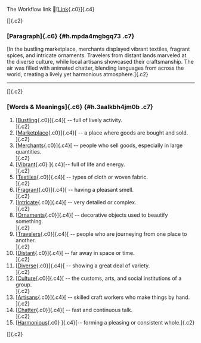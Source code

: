 The Workflow link
👏[[Link](https://www.google.com/url?q=http://www.google.com&sa=D&source=editors&ust=1756923684324258&usg=AOvVaw2i6BJCIo99ZhSmRp90GYf1){.c0}]{.c4}

[]{.c2}

### [Paragraph]{.c6} {#h.mpda4mgbgq73 .c7}

[In the bustling marketplace, merchants displayed vibrant textiles,
fragrant spices, and intricate ornaments. Travelers from distant lands
marveled at the diverse culture, while local artisans showcased their
craftsmanship. The air was filled with animated chatter, blending
languages from across the world, creating a lively yet harmonious
atmosphere.]{.c2}

------------------------------------------------------------------------

[]{.c2}

### [Words & Meanings]{.c6} {#h.3aalkbh4jm0b .c7}

1.  [[Bustling](https://www.google.com/url?q=http://www.google.com&sa=D&source=editors&ust=1756923684325026&usg=AOvVaw2Vf-9n6LchfsPBb0OAutPb){.c0}]{.c4}[ --
    full of lively activity.\
    ]{.c2}
2.  [[Marketplace](https://www.google.com/url?q=http://www.google.com&sa=D&source=editors&ust=1756923684325176&usg=AOvVaw21lMrkEDmHCr7kP_z4aW1W){.c0}]{.c4}[ --
    a place where goods are bought and sold.\
    ]{.c2}
3.  [[Merchants](https://www.google.com/url?q=http://www.google.com&sa=D&source=editors&ust=1756923684325328&usg=AOvVaw3ziAKjuwLDuBwvGw9Le4ll){.c0}]{.c4}[ --
    people who sell goods, especially in large quantities.\
    ]{.c2}
4.  [[Vibrant](https://www.google.com/url?q=http://www.google.com&sa=D&source=editors&ust=1756923684325472&usg=AOvVaw3s44IIl4Oq3p73H9fHJ-gj){.c0}
    ]{.c4}[-- full of life and energy.\
    ]{.c2}
5.  [[Textiles](https://www.google.com/url?q=http://www.google.com&sa=D&source=editors&ust=1756923684325584&usg=AOvVaw3fNMLS7makllAw0oIcGdQ7){.c0}]{.c4}[ --
    types of cloth or woven fabric.\
    ]{.c2}
6.  [[Fragrant](https://www.google.com/url?q=http://www.google.com&sa=D&source=editors&ust=1756923684325726&usg=AOvVaw2j8uTkhFSSFr9YgaWZZcru){.c0}]{.c4}[ --
    having a pleasant smell.\
    ]{.c2}
7.  [[Intricate](https://www.google.com/url?q=http://www.google.com&sa=D&source=editors&ust=1756923684325842&usg=AOvVaw2n53AkdAgs9kjsX8El5Qvs){.c0}]{.c4}[ --
    very detailed or complex.\
    ]{.c2}
8.  [[Ornaments](https://www.google.com/url?q=http://www.google.com&sa=D&source=editors&ust=1756923684325953&usg=AOvVaw2akaEf7NQocXIe6JMMJ5pW){.c0}]{.c4}[ --
    decorative objects used to beautify something.\
    ]{.c2}
9.  [[Travelers](https://www.google.com/url?q=http://www.google.com&sa=D&source=editors&ust=1756923684326214&usg=AOvVaw0gc_0nRh6k5uNhqjK9GLiZ){.c0}]{.c4}[ --
    people who are journeying from one place to another.\
    ]{.c2}
10. [[Distant](https://www.google.com/url?q=http://www.google.com&sa=D&source=editors&ust=1756923684326367&usg=AOvVaw1hY6vX447bomQUUz9hA-P2){.c0}]{.c4}[ --
    far away in space or time.\
    ]{.c2}
11. [[Diverse](https://www.google.com/url?q=http://www.google.com&sa=D&source=editors&ust=1756923684326492&usg=AOvVaw28bj7CB15hwjZqQBI2urnr){.c0}]{.c4}[ --
    showing a great deal of variety.\
    ]{.c2}
12. [[Culture](https://www.google.com/url?q=http://www.google.com&sa=D&source=editors&ust=1756923684326628&usg=AOvVaw1ucH0IZlR9PMrNYCEt5mY4){.c0}]{.c4}[ --
    the customs, arts, and social institutions of a group.\
    ]{.c2}
13. [[Artisans](https://www.google.com/url?q=http://www.google.com&sa=D&source=editors&ust=1756923684326788&usg=AOvVaw2TOVfYlOadnVvlQ0TOMu4P){.c0}]{.c4}[ --
    skilled craft workers who make things by hand.\
    ]{.c2}
14. [[Chatter](https://www.google.com/url?q=http://www.google.com&sa=D&source=editors&ust=1756923684326946&usg=AOvVaw1okjwdNmvHx_2KUDKB19N3){.c0}]{.c4}[ --
    fast and continuous talk.\
    ]{.c2}
15. [[Harmonious](https://www.google.com/url?q=http://www.google.com&sa=D&source=editors&ust=1756923684327104&usg=AOvVaw3M8C-QBEudawNOOnbqq9Ya){.c0}
    ]{.c4}[-- forming a pleasing or consistent whole.]{.c2}

[]{.c2}
